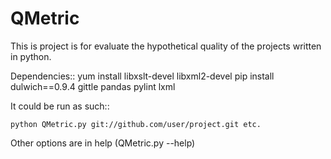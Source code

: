 QMetric
=======

This is project is for evaluate the hypothetical quality of the projects written in python.

Dependencies:: 
    yum install libxslt-devel libxml2-devel
    pip install dulwich==0.9.4 gittle pandas pylint lxml

It could be run as such::

    python QMetric.py git://github.com/user/project.git etc.

Other options are in help (QMetric.py --help)

